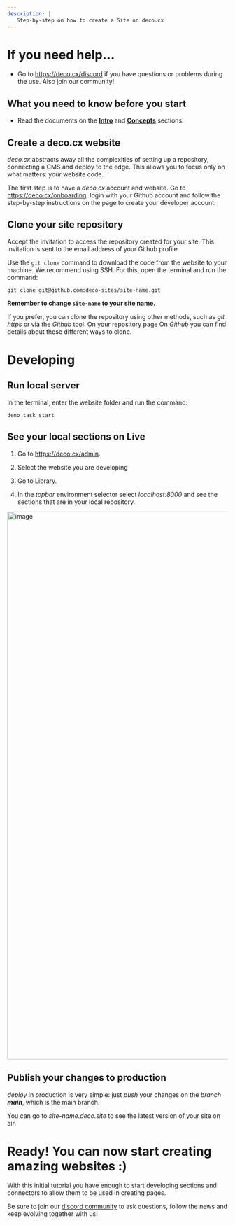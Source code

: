 ```yaml
---
description: |
   Step-by-step on how to create a Site on deco.cx
---
```


# If you need help...

- Go to <https://deco.cx/discord> if you have questions or problems during the
  use. Also join our community!

## What you need to know before you start

- Read the documents on the
  [**Intro**](/docs/en/introduction/overview) and
  [**Concepts**](/docs/en/concepts/section) sections.

## Create a deco.cx website

_deco.cx_ abstracts away all the complexities of setting up a repository,
connecting a CMS and deploy to the edge. This allows you to focus only on what
matters: your website code.

The first step is to have a _deco.cx_ account and website. Go to
<https://deco.cx/onboarding>, login with your Github account and follow the
step-by-step instructions on the page to create your developer account.

## Clone your site repository

Accept the invitation to access the repository created for your site. This
invitation is sent to the email address of your Github profile.

Use the `git clone` command to download the code from the website to your
machine. We recommend using SSH. For this, open the terminal and run the
command:

```
git clone git@github.com:deco-sites/site-name.git
```

**Remember to change `site-name` to your site name.**

If you prefer, you can clone the repository using other methods, such as _git
https_ or via the _Github_ tool. On your repository page On _Github_ you can
find details about these different ways to clone.

# Developing

## Run local server

In the terminal, enter the website folder and run the command:

```
deno task start
```

## See your local sections on Live

1. Go to <https://deco.cx/admin>.

2. Select the website you are developing

3. Go to Library.

4. In the _topbar_ environment selector select _localhost:8000_ and see the
   sections that are in your local repository.

<img width="1252" alt="image" src="https://user-images.githubusercontent.com/18706156/224518020-0008c8d5-d9cc-4191-a4c3-81c2cf5d1f2d.png">

## Publish your changes to production

_deploy_ in production is very simple: just _push_ your changes on the _branch_
_**main**_, which is the main branch.

You can go to _site-name.deco.site_ to see the latest version of your site on
air.

# Ready! You can now start creating amazing websites :)

With this initial tutorial you have enough to start developing sections and
connectors to allow them to be used in creating pages.

Be sure to join our
[discord community](https://deco.cx/discord "https://deco.cx/discord") to ask
questions, follow the news and keep evolving together with us!
